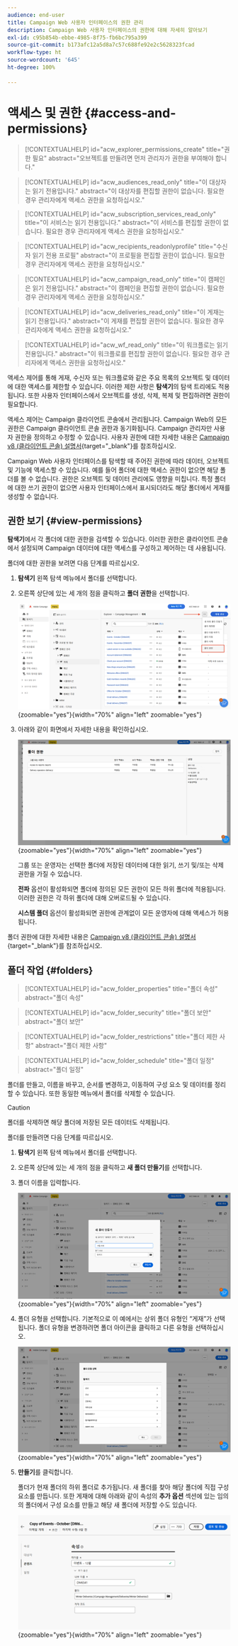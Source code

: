 ```yaml
---
audience: end-user
title: Campaign Web 사용자 인터페이스의 권한 관리
description: Campaign Web 사용자 인터페이스의 권한에 대해 자세히 알아보기
exl-id: c95b854b-ebbe-4985-8f75-fb6bc795a399
source-git-commit: b173afc12a5d8a7c57c688fe92e2c5628323fcad
workflow-type: ht
source-wordcount: '645'
ht-degree: 100%

---
```


# 액세스 및 권한 {#access-and-permissions}

>[!CONTEXTUALHELP]
>id="acw_explorer_permissions_create"
>title="권한 필요"
>abstract="오브젝트를 만들려면 먼저 관리자가 권한을 부여해야 합니다."

>[!CONTEXTUALHELP]
>id="acw_audiences_read_only"
>title="이 대상자는 읽기 전용입니다."
>abstract="이 대상자를 편집할 권한이 없습니다. 필요한 경우 관리자에게 액세스 권한을 요청하십시오."

>[!CONTEXTUALHELP]
>id="acw_subscription_services_read_only"
>title="이 서비스는 읽기 전용입니다."
>abstract="이 서비스를 편집할 권한이 없습니다. 필요한 경우 관리자에게 액세스 권한을 요청하십시오."

>[!CONTEXTUALHELP]
>id="acw_recipients_readonlyprofile"
>title="수신자 읽기 전용 프로필"
>abstract="이 프로필을 편집할 권한이 없습니다. 필요한 경우 관리자에게 액세스 권한을 요청하십시오."

>[!CONTEXTUALHELP]
>id="acw_campaign_read_only"
>title="이 캠페인은 읽기 전용입니다."
>abstract="이 캠페인을 편집할 권한이 없습니다. 필요한 경우 관리자에게 액세스 권한을 요청하십시오."

>[!CONTEXTUALHELP]
>id="acw_deliveries_read_only"
>title="이 게재는 읽기 전용입니다."
>abstract="이 게재를 편집할 권한이 없습니다. 필요한 경우 관리자에게 액세스 권한을 요청하십시오."


>[!CONTEXTUALHELP]
>id="acw_wf_read_only"
>title="이 워크플로는 읽기 전용입니다."
>abstract="이 워크플로를 편집할 권한이 없습니다. 필요한 경우 관리자에게 액세스 권한을 요청하십시오."



액세스 제어를 통해 게재, 수신자 또는 워크플로와 같은 주요 목록의 오브젝트 및 데이터에 대한 액세스를 제한할 수 있습니다. 이러한 제한 사항은 **탐색기**&#x200B;의 탐색 트리에도 적용됩니다. 또한 사용자 인터페이스에서 오브젝트를 생성, 삭제, 복제 및 편집하려면 권한이 필요합니다.

액세스 제어는 Campaign 클라이언트 콘솔에서 관리됩니다. Campaign Web의 모든 권한은 Campaign 클라이언트 콘솔 권한과 동기화됩니다. Campaign 관리자만 사용자 권한을 정의하고 수정할 수 있습니다. 사용자 권한에 대한 자세한 내용은 [Campaign v8 (클라이언트 콘솔) 설명서](https://experienceleague.adobe.com/docs/campaign/campaign-v8/admin/permissions/gs-permissions.html?lang=ko){target="_blank"}를 참조하십시오.

Campaign Web 사용자 인터페이스를 탐색할 때 주어진 권한에 따라 데이터, 오브젝트 및 기능에 액세스할 수 있습니다. 예를 들어 폴더에 대한 액세스 권한이 없으면 해당 폴더를 볼 수 없습니다. 권한은 오브젝트 및 데이터 관리에도 영향을 미칩니다. 특정 폴더에 대한 쓰기 권한이 없으면 사용자 인터페이스에서 표시되더라도 해당 폴더에서 게재를 생성할 수 없습니다.

## 권한 보기 {#view-permissions}

**탐색기**&#x200B;에서 각 폴더에 대한 권한을 검색할 수 있습니다. 이러한 권한은 클라이언트 콘솔에서 설정되며 Campaign 데이터에 대한 액세스를 구성하고 제어하는 &#x200B;&#x200B;데 사용됩니다.

폴더에 대한 권한을 보려면 다음 단계를 따르십시오.

1. **탐색기** 왼쪽 탐색 메뉴에서 폴더를 선택합니다.
1. 오른쪽 상단에 있는 세 개의 점을 클릭하고 **폴더 권한**&#x200B;을 선택합니다.

   ![](assets/permissions-view-menu.png){zoomable="yes"}{width="70%" align="left" zoomable="yes"}

1. 아래와 같이 화면에서 자세한 내용을 확인하십시오.

   ![](assets/permissions-view-screen.png){zoomable="yes"}{width="70%" align="left" zoomable="yes"}

   그룹 또는 운영자는 선택한 폴더에 저장된 데이터에 대한 읽기, 쓰기 및/또는 삭제 권한을 가질 수 있습니다.

   **전파** 옵션이 활성화되면 폴더에 정의된 모든 권한이 모든 하위 폴더에 적용됩니다. 이러한 권한은 각 하위 폴더에 대해 오버로드될 수 있습니다.

   **시스템 폴더** 옵션이 활성화되면 권한에 관계없이 모든 운영자에 대해 액세스가 허용됩니다.

폴더 권한에 대한 자세한 내용은 [Campaign v8 (클라이언트 콘솔) 설명서](https://experienceleague.adobe.com/docs/campaign/campaign-v8/admin/permissions/folder-permissions.html?lang=ko){target="_blank"}를 참조하십시오.


## 폴더 작업 {#folders}

>[!CONTEXTUALHELP]
>id="acw_folder_properties"
>title="폴더 속성"
>abstract="폴더 속성"

>[!CONTEXTUALHELP]
>id="acw_folder_security"
>title="폴더 보안"
>abstract="폴더 보안"

>[!CONTEXTUALHELP]
>id="acw_folder_restrictions"
>title="폴더 제한 사항"
>abstract="폴더 제한 사항"

>[!CONTEXTUALHELP]
>id="acw_folder_schedule"
>title="폴더 일정"
>abstract="폴더 일정"

폴더를 만들고, 이름을 바꾸고, 순서를 변경하고, 이동하여 구성 요소 및 데이터를 정리할 수 있습니다. 또한 동일한 메뉴에서 폴더를 삭제할 수 있습니다.

>[!CAUTION]
>
>폴더를 삭제하면 해당 폴더에 저장된 모든 데이터도 삭제됩니다.

폴더를 만들려면 다음 단계를 따르십시오.

1. **탐색기** 왼쪽 탐색 메뉴에서 폴더를 선택합니다.
1. 오른쪽 상단에 있는 세 개의 점을 클릭하고 **새 폴더 만들기**&#x200B;를 선택합니다.
1. 폴더 이름을 입력합니다.

   ![](assets/create-new-subfolder.png){zoomable="yes"}{width="70%" align="left" zoomable="yes"}

1. 폴더 유형을 선택합니다. 기본적으로 이 예에서는 상위 폴더 유형인 “게재”가 선택됩니다. 폴더 유형을 변경하려면 폴더 아이콘을 클릭하고 다른 유형을 선택하십시오.

   ![](assets/create-new-subfolder2.png){zoomable="yes"}{width="70%" align="left" zoomable="yes"}

1. **만들기**&#x200B;를 클릭합니다.

   폴더가 현재 폴더의 하위 폴더로 추가됩니다. 새 폴더를 찾아 해당 폴더에 직접 구성 요소를 만듭니다. 또한 게재에 대해 아래와 같이 속성의 **추가 옵션** 섹션에 있는 임의의 폴더에서 구성 요소를 만들고 해당 새 폴더에 저장할 수도 있습니다.

   ![](assets/delivery-properties-folder.png){zoomable="yes"}{width="70%" align="left" zoomable="yes"}
